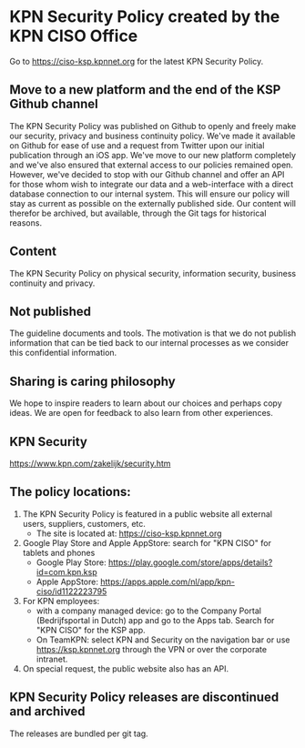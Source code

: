 # KPN Security Policy created by the KPN CISO Office

Go to https://ciso-ksp.kpnnet.org for the latest KPN Security Policy.


## Move to a new platform and the end of the KSP Github channel
The KPN Security Policy was published on Github to openly and freely make our security, privacy and business continuity policy. We've made it available on Github for ease of use and a request from Twitter upon our initial publication through an iOS app.
We've move to our new platform completely and we've also ensured that external access to our policies remained open. However, we've decided to stop with our Github channel and offer an API for those whom wish to integrate our data and a web-interface with a direct database connection to our internal system. This will ensure our policy will stay as current as possible on the externally published side. Our content will therefor be archived, but available, through the Git tags for historical reasons.


## Content
The KPN Security Policy on physical security, information security, business continuity and privacy.

## Not published
The guideline documents and tools. The motivation is that we do not publish information that can be tied back to our internal processes as we consider this confidential information.

## Sharing is caring philosophy
We hope to inspire readers to learn about our choices and perhaps copy ideas. We are open for feedback to also learn from other experiences.

## KPN Security
https://www.kpn.com/zakelijk/security.htm

## The policy locations:
1. The KPN Security Policy is featured in a public website all external users, suppliers, customers, etc.
    * The site is located at: https://ciso-ksp.kpnnet.org
2. Google Play Store and Apple AppStore: search for "KPN CISO" for tablets and phones
    * Google Play Store: https://play.google.com/store/apps/details?id=com.kpn.ksp
    * Apple AppStore: https://apps.apple.com/nl/app/kpn-ciso/id1122223795
3. For KPN employees:
    * with a company managed device: go to the Company Portal (Bedrijfsportal in Dutch) app and go to the Apps tab. Search for "KPN CISO" for the KSP app.
    * On TeamKPN: select KPN and Security on the navigation bar or use https://ksp.kpnnet.org through the VPN or over the corporate intranet.
4. On special request, the public website also has an API.



## KPN Security Policy releases are discontinued and archived
The releases are bundled per git tag.
